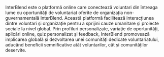 InterBlend este o platformă online care conectează voluntari din întreaga lume cu oportunități de voluntariat oferite de organizația non-guvernamentală InterBlend. Această platformă  facilitează interacțiunea dintre voluntari și organizație pentru a sprijini cauze umanitare și proiecte sociale la nivel global. Prin profiluri personalizate, variație de oportunități, aplicări online, quiz personalizat și feedback, InterBlend promovează implicarea globală și dezvoltarea unei comunități dedicate voluntariatului, aducând beneficii semnificative atât voluntarilor, cât și comunităților deservite.
